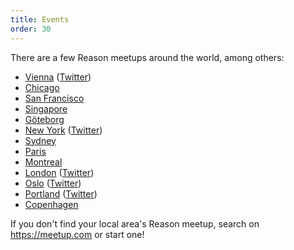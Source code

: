```yaml
---
title: Events
order: 30
---
```


There are a few Reason meetups around the world, among others:

- [Vienna](https://www.meetup.com/Reason-Vienna/) ([Twitter](https://twitter.com/reasonvienna))
- [Chicago](https://www.meetup.com/Chicago-ReasonML/)
- [San Francisco](https://www.meetup.com/sv-ocaml/)
- [Singapore](https://www.meetup.com/SG-OCaml/)
- [Göteborg](https://www.meetup.com/got-lambda/)
- [New York](https://www.meetup.com/ReasonML-NYC/) ([Twitter](https://twitter.com/nycreasonml))
- [Sydney](https://www.meetup.com/reason-sydney/)
- [Paris](https://www.meetup.com/ReasonML-Paris/)
- [Montreal](https://www.meetup.com/ReasonMTL/)
- [London](https://www.meetup.com/ReasonLDN/) ([Twitter](https://twitter.com/reasonldn))
- [Oslo](https://www.meetup.com/Reason-Oslo/) ([Twitter](http://twitter.com/reasonoslo/))
- [Portland](https://www.meetup.com/Portland-ReasonML/) ([Twitter](https://twitter.com/ReasonPDX))
- [Copenhagen](https://www.meetup.com/preview/ReasonML-CPH)

If you don't find your local area's Reason meetup, search on https://meetup.com or start one!
